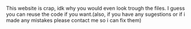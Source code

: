 This website is crap, idk why you would even look trough the files. I guess you can reuse the code if you want.(also, if you have any sugestions or if i made any mistakes please contact me so i can fix them)
